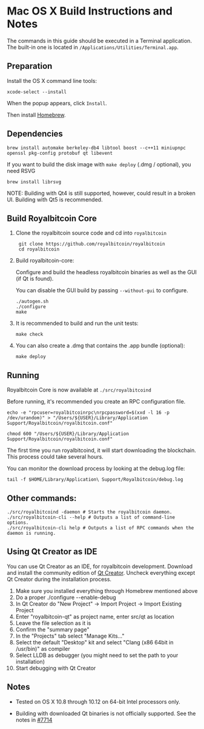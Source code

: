 Mac OS X Build Instructions and Notes
====================================
The commands in this guide should be executed in a Terminal application.
The built-in one is located in `/Applications/Utilities/Terminal.app`.

Preparation
-----------
Install the OS X command line tools:

`xcode-select --install`

When the popup appears, click `Install`.

Then install [Homebrew](https://brew.sh).

Dependencies
----------------------

    brew install automake berkeley-db4 libtool boost --c++11 miniupnpc openssl pkg-config protobuf qt libevent

If you want to build the disk image with `make deploy` (.dmg / optional), you need RSVG

    brew install librsvg

NOTE: Building with Qt4 is still supported, however, could result in a broken UI. Building with Qt5 is recommended.

Build Royalbitcoin Core
------------------------

1. Clone the royalbitcoin source code and cd into `royalbitcoin`

        git clone https://github.com/royalbitcoin/royalbitcoin
        cd royalbitcoin

2.  Build royalbitcoin-core:

    Configure and build the headless royalbitcoin binaries as well as the GUI (if Qt is found).

    You can disable the GUI build by passing `--without-gui` to configure.

        ./autogen.sh
        ./configure
        make

3.  It is recommended to build and run the unit tests:

        make check

4.  You can also create a .dmg that contains the .app bundle (optional):

        make deploy

Running
-------

Royalbitcoin Core is now available at `./src/royalbitcoind`

Before running, it's recommended you create an RPC configuration file.

    echo -e "rpcuser=royalbitcoinrpc\nrpcpassword=$(xxd -l 16 -p /dev/urandom)" > "/Users/${USER}/Library/Application Support/Royalbitcoin/royalbitcoin.conf"

    chmod 600 "/Users/${USER}/Library/Application Support/Royalbitcoin/royalbitcoin.conf"

The first time you run royalbitcoind, it will start downloading the blockchain. This process could take several hours.

You can monitor the download process by looking at the debug.log file:

    tail -f $HOME/Library/Application\ Support/Royalbitcoin/debug.log

Other commands:
-------

    ./src/royalbitcoind -daemon # Starts the royalbitcoin daemon.
    ./src/royalbitcoin-cli --help # Outputs a list of command-line options.
    ./src/royalbitcoin-cli help # Outputs a list of RPC commands when the daemon is running.

Using Qt Creator as IDE
------------------------
You can use Qt Creator as an IDE, for royalbitcoin development.
Download and install the community edition of [Qt Creator](https://www.qt.io/download/).
Uncheck everything except Qt Creator during the installation process.

1. Make sure you installed everything through Homebrew mentioned above
2. Do a proper ./configure --enable-debug
3. In Qt Creator do "New Project" -> Import Project -> Import Existing Project
4. Enter "royalbitcoin-qt" as project name, enter src/qt as location
5. Leave the file selection as it is
6. Confirm the "summary page"
7. In the "Projects" tab select "Manage Kits..."
8. Select the default "Desktop" kit and select "Clang (x86 64bit in /usr/bin)" as compiler
9. Select LLDB as debugger (you might need to set the path to your installation)
10. Start debugging with Qt Creator

Notes
-----

* Tested on OS X 10.8 through 10.12 on 64-bit Intel processors only.

* Building with downloaded Qt binaries is not officially supported. See the notes in [#7714](https://github.com/royalbitcoin/royalbitcoin/issues/7714)
